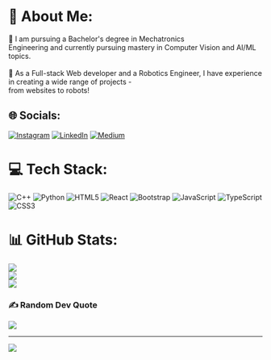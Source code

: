 # 💫 About Me:
🔭 I am pursuing a Bachelor's degree in Mechatronics <br>Engineering and currently pursuing mastery in Computer Vision and AI/ML topics. <br><br>🌱 As a Full-stack Web developer and a Robotics Engineer, I have experience in creating a wide range of projects - <br>from websites to robots!


## 🌐 Socials:
[![Instagram](https://img.shields.io/badge/Instagram-%23E4405F.svg?logo=Instagram&logoColor=white)](https://instagram.com/isaim.r) [![LinkedIn](https://img.shields.io/badge/LinkedIn-%230077B5.svg?logo=linkedin&logoColor=white)](https://linkedin.com/in/saim-raza-933a74267) [![Medium](https://img.shields.io/badge/Medium-12100E?logo=medium&logoColor=white)](https://medium.com/@Saim.R) 

# 💻 Tech Stack:
![C++](https://img.shields.io/badge/c++-%2300599C.svg?style=for-the-badge&logo=c%2B%2B&logoColor=white) ![Python](https://img.shields.io/badge/python-3670A0?style=for-the-badge&logo=python&logoColor=ffdd54) ![HTML5](https://img.shields.io/badge/html5-%23E34F26.svg?style=for-the-badge&logo=html5&logoColor=white) ![React](https://img.shields.io/badge/react-%2320232a.svg?style=for-the-badge&logo=react&logoColor=%2361DAFB) ![Bootstrap](https://img.shields.io/badge/bootstrap-%238511FA.svg?style=for-the-badge&logo=bootstrap&logoColor=white) ![JavaScript](https://img.shields.io/badge/javascript-%23323330.svg?style=for-the-badge&logo=javascript&logoColor=%23F7DF1E) ![TypeScript](https://img.shields.io/badge/typescript-%23007ACC.svg?style=for-the-badge&logo=typescript&logoColor=white) ![CSS3](https://img.shields.io/badge/css3-%231572B6.svg?style=for-the-badge&logo=css3&logoColor=white)
# 📊 GitHub Stats:
![](https://github-readme-stats.vercel.app/api?username=Ironcladhealer&theme=dark&hide_border=false&include_all_commits=false&count_private=false)<br/>
![](https://github-readme-streak-stats.herokuapp.com/?user=Ironcladhealer&theme=dark&hide_border=false)<br/>
![](https://github-readme-stats.vercel.app/api/top-langs/?username=Ironcladhealer&theme=dark&hide_border=false&include_all_commits=false&count_private=false&layout=compact)

### ✍️ Random Dev Quote
![](https://quotes-github-readme.vercel.app/api?type=horizontal&theme=dark)

---
[![](https://visitcount.itsvg.in/api?id=Ironcladhealer&icon=2&color=4)](https://visitcount.itsvg.in)

<!-- Proudly created with GPRM ( https://gprm.itsvg.in ) -->
